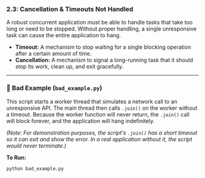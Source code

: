 ### 2.3: Cancellation & Timeouts Not Handled

A robust concurrent application must be able to handle tasks that take too long or need to be stopped. Without proper handling, a single unresponsive task can cause the entire application to hang.

-   **Timeout:** A mechanism to stop waiting for a single blocking operation after a certain amount of time.
-   **Cancellation:** A mechanism to signal a long-running task that it should stop its work, clean up, and exit gracefully.

---

### 🔴 Bad Example (`bad_example.py`)

This script starts a worker thread that simulates a network call to an unresponsive API. The main thread then calls `.join()` on the worker without a timeout. Because the worker function will never return, the `.join()` call will block forever, and the application will hang indefinitely.

*(Note: For demonstration purposes, the script's `.join()` has a short timeout so it can exit and show the error. In a real application without it, the script would never terminate.)*

**To Run:**
```bash
python bad_example.py
